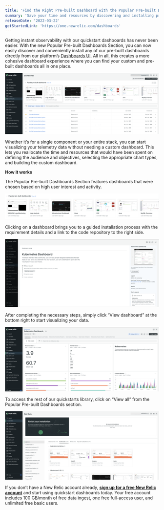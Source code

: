 ```yaml
---
title: 'Find the Right Pre-built Dashboard with the Popular Pre-built Dashboards Section'
summary: 'Save your time and resources by discovering and installing pre-built dashboards directly from the New Relic platform’s Dashboards UI'
releaseDate: '2022-03-22'
getStartedLink: 'https://one.newrelic.com/dashboards'
---
```


Getting instant observability with our quickstart dashboards has never been easier. With the new Popular Pre-built Dashboards Section, you can now easily discover and conveniently install any of our pre-built dashboards directly from our platform’s [Dashboards UI](https://one.newrelic.com/dashboards). All in all, this creates a more cohesive dashboard experience where you can find your custom and pre-built dashboards all in one place.

![The updated Dashboards UI with the new Popular Pre-built Dashboards Section at the top](./images/Dashboards_UI.png "A screenshot that shows the updated Dashboards UI with the new Popular Pre-built Dashboards Section at the top.")

Whether it’s for a single component or your entire stack, you can start visualizing your telemetry data without needing a custom dashboard. This lets you reallocate the time and resources that would have been spent on defining the audience and objectives, selecting the appropriate chart types, and building the custom dashboard.   

**How it works**

The Popular Pre-built Dashboards Section features dashboards that were chosen based on high user interest and activity. 

![The new Popular Pre-built Dashboards Section.](./images/Recommended_Quickstarts_Section.png "A screenshot that shows the new Popular Pre-built Dashboards Section.")

Clicking on a dashboard brings you to a guided installation process with the requirement details and a link to the code repository to the right side. 

![Guided installation process for a quickstart dashboard.](./images/Quickstart_Install.png "A screenshot that shows the guided installation process for a quickstart dashboard.")

After completing the necessary steps, simply click “View dashboard” at the bottom right to start visualizing your data.

![Example of a quickstart dashboard (Kubernetes).](./images/K8_Dashboard.png "A screenshot that shows the quickstart dashboard for Kubernetes.")

To access the rest of our quickstarts library, click on “View all” from the Popular Pre-built Dashboards section.

![Clicking "View all" leads you to our quickstart dashboard library.](./images/All_Quickstarts.png "A screenshot that shows where the rest of the quickstart dashboards can be found.")

If you don’t have a New Relic account already, [**sign up for a free New Relic account**](https://newrelic.com/signup) and start using quickstart dashboards today. Your free account includes 100 GB/month of free data ingest, one free full-access user, and unlimited free basic users.
